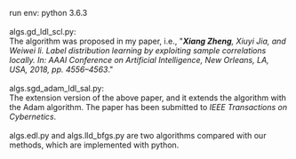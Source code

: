 run env: python 3.6.3<br><br>
algs.gd_ldl_scl.py:<br>
The algorithm was proposed in my paper, i.e., "***Xiang Zheng**, Xiuyi Jia, and Weiwei li. Label distribution learning by
exploiting sample correlations locally. In: AAAI Conference on Artificial Intelligence, New Orleans, LA, USA, 2018,
pp. 4556–4563*."<br><br>
algs.sgd_adam_ldl_sal.py:<br>
The extension version of the above paper, and it extends the algorithm with the Adam algorithm. The paper has been submitted
to *IEEE Transactions on Cybernetics*.<br><br>
algs.edl.py and algs.lld_bfgs.py are two algorithms compared with our methods, which are implemented with python.
